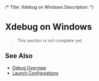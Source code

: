 /*
Title: Xdebug on Windows
Description:
*/

# Xdebug on Windows

> This section is not complete yet.

## See Also

- [Debug Overview](.)
- [Launch Configurations](launch-json)

